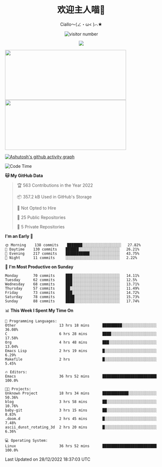 <div align="center">
  <h1>欢迎主人喵👋</h1>
  <p>Ciallo～(∠・ω< )⌒★</p>
</div>

<p align="center">
  <img src="https://count.getloli.com/get/@Ziqi-Yang?theme=rule34" alt="visitor number" />
</p>

<p align="center">
  <img src="https://skillicons.dev/icons?i=go,java,js,sass,py,godot,flutter,linux,emacs" />
</p>

<a href="https://github.com/Ziqi-Yang?tab=repositories">
   <img height="165" width="400" src="https://github-readme-stats.vercel.app/api?username=Ziqi-Yang&show_icons=true&include_all_commits=true&hide_border=true" />
  <img height="165" width="400" src="https://svg-banners.vercel.app/api?type=luminance&text1=Be%20Fantastic🌞&width=400&height=165" />
</a>


[![Ashutosh's github activity graph](https://github-readme-activity-graph.cyclic.app/graph?username=Ziqi-Yang&theme=github)](https://github.com/ashutosh00710/github-readme-activity-graph)

<!--START_SECTION:waka-->
![Code Time](http://img.shields.io/badge/Code%20Time-303%20hrs%202%20mins-blue)

**🐱 My GitHub Data** 

> 🏆 563 Contributions in the Year 2022
 > 
> 📦 357.2 kB Used in GitHub's Storage 
 > 
> 🚫 Not Opted to Hire
 > 
> 📜 25 Public Repositories 
 > 
> 🔑 5 Private Repositories  
 > 
**I'm an Early 🐤** 

```text
🌞 Morning    138 commits    ███████░░░░░░░░░░░░░░░░░░   27.82% 
🌆 Daytime    130 commits    ██████░░░░░░░░░░░░░░░░░░░   26.21% 
🌃 Evening    217 commits    ███████████░░░░░░░░░░░░░░   43.75% 
🌙 Night      11 commits     ░░░░░░░░░░░░░░░░░░░░░░░░░   2.22%

```
📅 **I'm Most Productive on Sunday** 

```text
Monday       70 commits     ███░░░░░░░░░░░░░░░░░░░░░░   14.11% 
Tuesday      62 commits     ███░░░░░░░░░░░░░░░░░░░░░░   12.5% 
Wednesday    68 commits     ███░░░░░░░░░░░░░░░░░░░░░░   13.71% 
Thursday     57 commits     ██░░░░░░░░░░░░░░░░░░░░░░░   11.49% 
Friday       73 commits     ███░░░░░░░░░░░░░░░░░░░░░░   14.72% 
Saturday     78 commits     ████░░░░░░░░░░░░░░░░░░░░░   15.73% 
Sunday       88 commits     ████░░░░░░░░░░░░░░░░░░░░░   17.74%

```


📊 **This Week I Spent My Time On** 

```text
💬 Programming Languages: 
Other                    13 hrs 18 mins      █████████░░░░░░░░░░░░░░░░   36.08% 
C                        6 hrs 28 mins       ████░░░░░░░░░░░░░░░░░░░░░   17.58% 
Org                      4 hrs 48 mins       ███░░░░░░░░░░░░░░░░░░░░░░   13.04% 
Emacs Lisp               2 hrs 19 mins       █░░░░░░░░░░░░░░░░░░░░░░░░   6.29% 
Makefile                 2 hrs               █░░░░░░░░░░░░░░░░░░░░░░░░   5.45%

🔥 Editors: 
Emacs                    36 hrs 52 mins      █████████████████████████   100.0%

🐱‍💻 Projects: 
Unknown Project          18 hrs 34 mins      ████████████░░░░░░░░░░░░░   50.36% 
blog                     3 hrs 58 mins       ██░░░░░░░░░░░░░░░░░░░░░░░   10.76% 
baby-git                 3 hrs 15 mins       ██░░░░░░░░░░░░░░░░░░░░░░░   8.83% 
.doom.d                  2 hrs 45 mins       █░░░░░░░░░░░░░░░░░░░░░░░░   7.48% 
ascii_dunst_rotating_3d  2 hrs 20 mins       █░░░░░░░░░░░░░░░░░░░░░░░░   6.36%

💻 Operating System: 
Linux                    36 hrs 52 mins      █████████████████████████   100.0%

```


 Last Updated on 28/12/2022 18:37:03 UTC
<!--END_SECTION:waka-->
